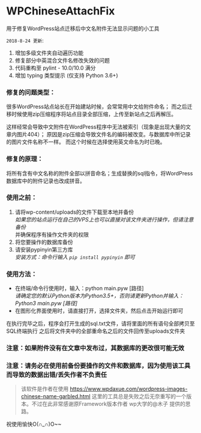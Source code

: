 # WPChineseAttachFix
用于修复WordPress站点迁移后中文名附件无法显示问题的小工具

`2018-8-24 更新`:
1. 增加多级文件夹自动遍历功能
2. 修复部分中英混合文件名修改失效的问题
3. 代码重构至 pylint - 10.0/10.0 满分
4. 增加 typing 类型提示 (仅支持 Python 3.6+)

### 修复的问题类型：
很多WordPress站点站长在开始建站时候，会常常用中文给附件命名；
而之后迁移时候使用zip压缩程序将站点目录全部压缩，上传至新站点之后再解压。

这样经常会导致中文附件在WordPress程序中无法被索引（现象是出现大量的文章内图片404）；
原因是zip压缩会导致文件名的编码被改变。与数据库中所记录的图片文件名称不一样。
而这个时候在选择使用英文命名为时已晚。

### 修复的原理：
  将所有含有中文名称的附件全部以拼音命名；生成替换的sql指令，将WordPress数据库中的附件记录也改成拼音。

### 使用之前：
1. 请将wp-content/uploads的文件下载至本地并备份  
  *如果您的站点运行在自己的VPS上也可以直接对该文件夹进行操作，但请注意备份*  
  并确保程序有操作文件夹的权限
2. 将您要操作的数据库备份
3. 请安装pypinyin第三方库  
    *安装方式：命令行输入 `pip install pypinyin` 即可*

### 使用方法：
- 在终端/命令行使用时，输入：python main.pyw [路径]  
   *请确定您的默认Python版本为Python3.5+，否则请更新Python并输入：Python3 main.pyw [路径]*
  
- 在图形化界面使用时，请直接打开，选择文件夹，然后点击开始运行即可

在执行完毕之后，程序会打开生成的sql.txt文件，请将里面的所有语句全部拷贝至SQL终端执行
之后将文件夹中的全部重命名之后的文件回传至uploads文件夹

### 注意：如果附件没有在文章中发布过，其数据库的更改很可能无效
### 注意：请务必在使用前备份要操作的文件和数据库，因为使用该工具而导致的数据出错/丢失作者不负责任

> 该软件是作者在使用 https://www.wpdaxue.com/wordpress-images-chinese-name-garbled.html 这里的工具总是失败之后无奈重写的一个版本。不过在此非常感谢原Framework版本作者 wp大学的@木子 提供的思路。

祝使用愉快O(∩_∩)O~~

